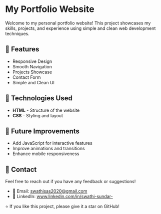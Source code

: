 # My Portfolio Website

Welcome to my personal portfolio website! This project showcases my skills, projects, and experience using simple and clean web development techniques.

## 🔹 Features
- Responsive Design
- Smooth Navigation
- Projects Showcase
- Contact Form
- Simple and Clean UI

## 🔹 Technologies Used
- **HTML** - Structure of the website
- **CSS** - Styling and layout

## 🔹 Future Improvements
- Add JavaScript for interactive features
- Improve animations and transitions
- Enhance mobile responsiveness

## 🔹 Contact
Feel free to reach out if you have any feedback or suggestions!
- 📧 Email: swathisas2020@gmail.com
- 🔗 LinkedIn: www.linkedin.com/in/swathi-sundar-



⭐ If you like this project, please give it a star on GitHub!



